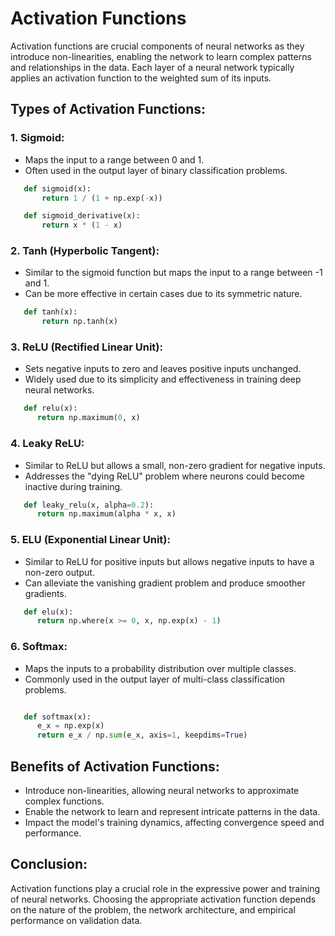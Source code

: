 # Activation Functions

Activation functions are crucial components of neural networks as they introduce non-linearities, enabling the network to learn complex patterns and relationships in the data. Each layer of a neural network typically applies an activation function to the weighted sum of its inputs.

## Types of Activation Functions:

### 1. Sigmoid:
   - Maps the input to a range between 0 and 1.
   - Often used in the output layer of binary classification problems.
``` python
   def sigmoid(x):
       return 1 / (1 + np.exp(-x))

   def sigmoid_derivative(x):
       return x * (1 - x)

```

### 2. Tanh (Hyperbolic Tangent):
   - Similar to the sigmoid function but maps the input to a range between -1 and 1.
   - Can be more effective in certain cases due to its symmetric nature.

``` python
   def tanh(x):
       return np.tanh(x)
```

### 3. ReLU (Rectified Linear Unit):
   - Sets negative inputs to zero and leaves positive inputs unchanged.
   - Widely used due to its simplicity and effectiveness in training deep neural networks.

``` python
   def relu(x):
      return np.maximum(0, x)
```

### 4. Leaky ReLU:
   - Similar to ReLU but allows a small, non-zero gradient for negative inputs.
   - Addresses the "dying ReLU" problem where neurons could become inactive during training.
``` python
   def leaky_relu(x, alpha=0.2):
      return np.maximum(alpha * x, x)
```

### 5. ELU (Exponential Linear Unit):
   - Similar to ReLU for positive inputs but allows negative inputs to have a non-zero output.
   - Can alleviate the vanishing gradient problem and produce smoother gradients.

``` python
   def elu(x):
      return np.where(x >= 0, x, np.exp(x) - 1)
```

### 6. Softmax:
   - Maps the inputs to a probability distribution over multiple classes.
   - Commonly used in the output layer of multi-class classification problems.

``` python

   def softmax(x):
      e_x = np.exp(x)
      return e_x / np.sum(e_x, axis=1, keepdims=True)

```

## Benefits of Activation Functions:
- Introduce non-linearities, allowing neural networks to approximate complex functions.
- Enable the network to learn and represent intricate patterns in the data.
- Impact the model's training dynamics, affecting convergence speed and performance.

## Conclusion:
Activation functions play a crucial role in the expressive power and training of neural networks. Choosing the appropriate activation function depends on the nature of the problem, the network architecture, and empirical performance on validation data.
